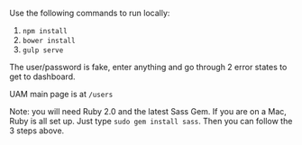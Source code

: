 Use the following commands to run locally:
1. `npm install`
2. `bower install`
3. `gulp serve`

The user/password is fake, enter anything and go through 2 error states to get to dashboard.

UAM main page is at `/users`

Note: you will need Ruby 2.0 and the latest Sass Gem.  If you are on a Mac, Ruby is all set up.  Just type `sudo gem install sass`.  Then you can follow the 3 steps above.
